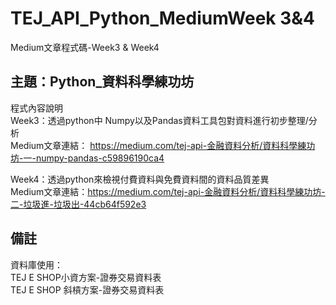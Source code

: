 # TEJ_API_Python_MediumWeek 3&4
Medium文章程式碼-Week3 & Week4

## 主題：Python_資料科學練功坊
程式內容說明<br>
Week3：透過python中 Numpy以及Pandas資料工具包對資料進行初步整理/分析<br>
Medium文章連結： https://medium.com/tej-api-金融資料分析/資料科學練功坊-一-numpy-pandas-c59896190ca4 <br>

Week4：透過python來檢視付費資料與免費資料間的資料品質差異<br>
Medium文章連結：https://medium.com/tej-api-金融資料分析/資料科學練功坊-二-垃圾進-垃圾出-44cb64f592e3<br>

## 備註
資料庫使用：<br>
TEJ E SHOP小資方案-證券交易資料表<br>
TEJ E SHOP 斜槓方案-證券交易資料表
